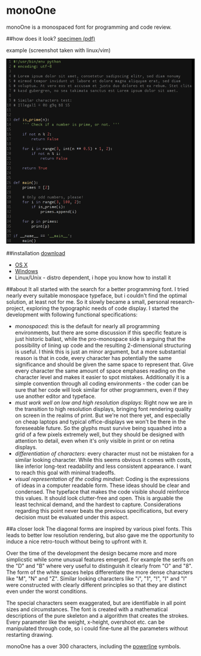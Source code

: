 monoOne
=======

monoOne is a monospaced font for programming and code review. 

##how does it look?
[specimen (pdf)](specimen/monoOneSpecimen.pdf)

example (screenshot taken with linux/vim)

![screenshot vim](specimen/monoOneVimScreenshot.png)

##installation
[download](monoOne.otf)
* [OS X](http://support.apple.com/kb/HT2509)
* [Windows](http://windows.microsoft.com/en-us/windows-vista/install-or-uninstall-fonts)
* Linux/Unix - distro dependent, i hope you know how to install it

##about
It all started with the search for a better programming font. I tried nearly every suitable monospace typeface, but i couldn't find the optimal solution, at least not for me. So it slowly became a small, personal research-project, exploring the typographic needs of code display. I started the development with following functional specifications:

* _monospaced_: this is the default for nearly all programming environments, but there are some discussion if this specific feature is just historic ballast, while the pro-monospace side is arguing that the possibility of lining up code and the resulting 2-dimensional structuring is useful. I think this is just an minor argument, but a more substantial reason is that in code, every character has potentially the same significance and should be given the same space to represent that. Give every character the same amount of space emphases reading on the character level and makes it easier to spot mistakes. Additionally it is a simple convention through all coding environments - the coder can be sure that her code will look similar for other programmers, even if they use another editor and typeface. 
* _must work well on low and high resolution displays_: Right now we are in the transition to high resolution displays, bringing font rendering quality on screen in the realms of print. But we're not there yet, and especially on cheap laptops and typical office-displays we won't be there in the foreseeable future. So the glyphs must survive being squashed into a grid of a few pixels extremely well, but they should be designed with attention to detail, even when it's only visible in print or on retina displays. 
* _differentiation of characters_: every character must not be mistaken for a similar looking character. While this seems obvious it comes with costs, like inferior long-text readability and less consistent appearance. I want to reach this goal with minimal tradeoffs. 
* _visual representation of the coding mindset_: Coding is the expressions of ideas in a computer readable form. These ideas should be clear and condensed. The typeface that makes the code visible should reinforce this values. It should look clutter-free and open.
This is arguable the least technical demand, and the hardest to capture. Considerations regarding this point never beats the previous specifications, but every decision must be evaluated under this aspect. 

##a closer look
The diagonal forms are inspired by various pixel fonts. This leads to better low resolution rendering, but also gave me the opportunity to induce a nice retro-touch without being to upfront with it. 

Over the time of the development the design became more and more simplicstic while some unusual features emerged. For example the serifs on the "D" and "B" where very useful to distinguish it clearly from "O" and "8". The form of the white spaces helps differentiate the more dense characters like "M", "N" and "Z". Similar looking characters like "i", "1", "!", "I" and "l" were constructed with clearly different principles so that they are distinct even under the worst conditions. 

The special characters seem exaggerated, but are identifiable in all point sizes and circumstances. 
The font is created with a mathematical descriptions of the pure skeleton and a algorithm that creates the strokes. Every parameter like the weight, x-height, overshoot etc. can be manipulated through code, so i could fine-tune all the parameters without restarting drawing. 

monoOne has a over 300 characters, including the [powerline](https://github.com/Lokaltog/powerline) symbols. 
